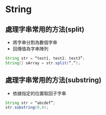 # String

## 處理字串常⽤的⽅法(split)
* 將字串分割為數個字串
* 回傳值為字串陣列

```java
String str = “test1, test2, test3”;
String[] sArray = str.split(“,”);
```

## 處理字串常⽤的⽅法(substring)
* 依據指定的位置取回⼦字串

```java
String str = “abcdef”;
str.substring(0,4);
```

